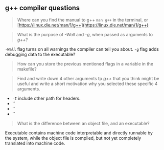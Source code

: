 ## g++ compiler questions

> Where can you find the manual to g++
`man g++` in the terminal, or [https://linux.die.net/man/1/g++](https://linux.die.net/man/1/g++)

> What is the purpose of _-Wall_ and _-g_, when passed as arguments to _g++_?

`-Wall` flag turns on all warnings the compiler can tell you about. `-g` flag adds debugging data to the executable?

> How can you store the previous mentioned flags in a variable in the makefile?

> Find and write down 4 other arguments tp _g++_ that you think might be useful and write a short motivation why you selected these specific 4 arguments.

* `-I` include other path for headers. 
* ``
* ``
* ``


> What is the difference between an object file, and an executable?

Executable contains machine code interpretable and directly runnable by the system, while the object file is compiled, but not yet completely translated into machine code. 